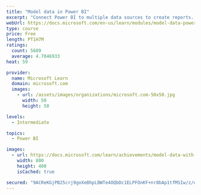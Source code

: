 ```yaml
---
title: "Model data in Power BI"
excerpt: "Connect Power BI to multiple data sources to create reports. Define the relationship between your data sources."
webUrl: https://docs.microsoft.com/en-us/learn/modules/model-data-power-bi/
type: course
price: Free
length: PT1H7M
ratings:
  count: 5689
  average: 4.7046933
heat: 59

provider:
  name: Microsoft Learn
  domain: microsoft.com
  images:
    - url: /assets/images/organizations/microsoft.com-50x50.jpg
      width: 50
      height: 50

levels:
  - Intermediate

topics:
  - Power BI

images:
  - url: https://docs.microsoft.com/learn/achievements/model-data-with-power-bi-desktop-social.png
    width: 800
    height: 400
    isCached: true

secured: "9ACReKGjPB25crj9goXeBhpLBWTe4OQbDc1ELPFOnKF+nr8bAp1tfMSIw/z/osXpe3c/HMPoRmQqR89PXPIPcEMf21Jkc8mXTqnoG3+u5qqxMvK9XxKvfoeiKAnSaoXt4IvD6Cb3ztdW/Gi7MyHDL2KQJnMeUaaYHaFRakUMuCVDJz4tvORMHajOAt5MGAzu0UPGwN3LpCK7pEx7fvuGUmmhrKZStD8uSEHTHG0UAcJAM7krUv8Nr4Ykor8J7on5yBArA6E7V0NhMYVBSnfTqkKVZv4PUaIPFEWY6cCoXlzwDNyMqBNeXUo94uKwN3nNgts5LFuXqfuPZa2RXBLSuPCf5Dq+j10DZE8TKXVRje49O80GCgPrtjcaDhX2JMINOOvwNDrTDfR4jplgbSpscZWmvBSIbkdIBvJ+sUMo/Eg=;Jf9mZdXJxvGb+5ztuk41Kg=="
---
```


